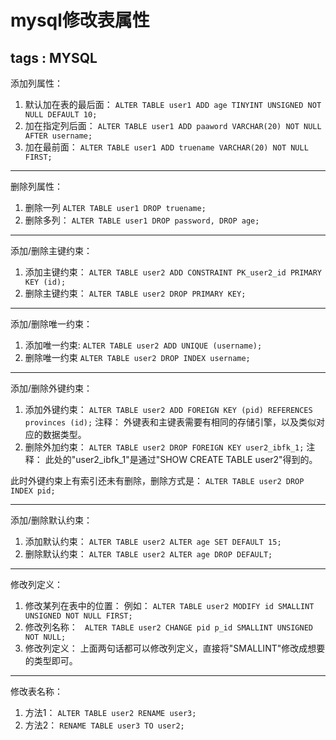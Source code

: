 ﻿# mysql修改表属性

tags : MYSQL
---
添加列属性：

 1. 默认加在表的最后面：
`ALTER TABLE user1 ADD age TINYINT UNSIGNED NOT NULL DEFAULT 10;`
 2. 加在指定列后面：
`ALTER TABLE user1 ADD paaword VARCHAR(20) NOT NULL AFTER username;`
 3. 加在最前面：
  `ALTER TABLE user1 ADD truename VARCHAR(20) NOT NULL FIRST;`

---
删除列属性：

 1. 删除一列
  `ALTER TABLE user1 DROP truename;`
 2. 删除多列：
 `ALTER TABLE user1 DROP password, DROP age;`

---
添加/删除主键约束：

 1. 添加主键约束：
 `ALTER TABLE user2 ADD CONSTRAINT PK_user2_id PRIMARY KEY (id);`
 2. 删除主键约束：
 `ALTER TABLE user2 DROP PRIMARY KEY;`


---
添加/删除唯一约束：

 1. 添加唯一约束:
`ALTER TABLE user2 ADD UNIQUE (username);`
 2. 删除唯一约束
 `ALTER TABLE user2 DROP INDEX username;`

---
添加/删除外键约束：

 1. 添加外键约束：
 `ALTER TABLE user2 ADD FOREIGN KEY (pid) REFERENCES provinces (id);`
注释：
外键表和主键表需要有相同的存储引擎，以及类似对应的数据类型。
 2. 删除外加约束：
 `ALTER TABLE user2 DROP FOREIGN KEY user2_ibfk_1;`
注释：
此处的"user2_ibfk_1"是通过"SHOW CREATE TABLE user2"得到的。

此时外键约束上有索引还未有删除，删除方式是：
 `ALTER TABLE user2 DROP INDEX pid;`

---
添加/删除默认约束：

 1. 添加默认约束：
 `ALTER TABLE user2 ALTER age SET DEFAULT 15;`
 2. 删除默认约束：
`ALTER TABLE user2 ALTER age DROP DEFAULT;`

---
修改列定义：

 1. 修改某列在表中的位置：
 例如：
 `ALTER TABLE user2 MODIFY id SMALLINT UNSIGNED NOT NULL FIRST;`
 2. 修改列名称：
 ` ALTER TABLE user2 CHANGE pid p_id SMALLINT UNSIGNED NOT NULL;`
 3. 修改列定义：
  上面两句话都可以修改列定义，直接将"SMALLINT"修改成想要的类型即可。

---
修改表名称：

 1. 方法1：
 `ALTER TABLE user2 RENAME user3;`
 2. 方法2：
 `RENAME TABLE user3 TO user2;`
 

 

